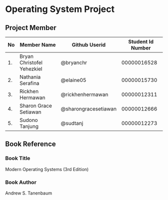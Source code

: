 # Operating System Project

## Project Member
| No | Member Name | Github Userid | Student Id Number |
| ------ | ------ | ------ | ------ |
| 1. | Bryan Christofel Yehezkiel | @bryanchr | 00000016528 | 
| 2. | Nathania Serafina | @elaine05 |   00000015730 |
| 3. | Rickhen Hermawan | @rickhenhermawan |           00000012311 |
| 4. | Sharon Grace Setiawan | @sharongracesetiawan  | 00000012666 |
| 5. | Sudono Tanjung | @sudtanj |              				 00000012273 |

## Book Reference
### Book Title   
Modern Operating Systems (3rd Edition) <br>
### Book Author 
Andrew S. Tanenbaum
